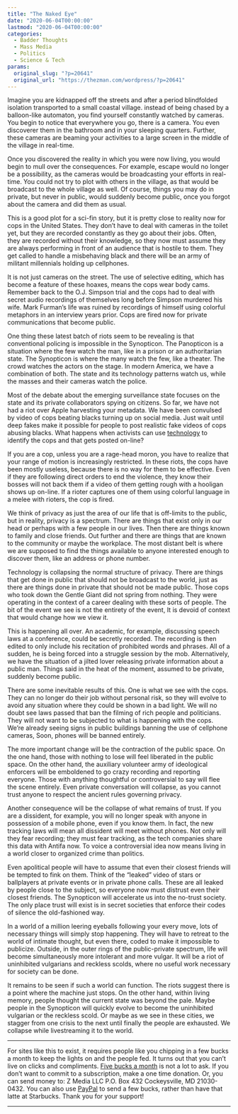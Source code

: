 ```yaml
---
title: "The Naked Eye"
date: "2020-06-04T00:00:00"
lastmod: "2020-06-04T00:00:00"
categories:
  - Badder Thoughts
  - Mass Media
  - Politics
  - Science & Tech
params:
  original_slug: "?p=20641"
  original_url: "https://thezman.com/wordpress/?p=20641"
---
```


Imagine you are kidnapped off the streets and after a period blindfolded
isolation transported to a small coastal village. instead of being
chased by a balloon-like automaton, you find yourself constantly watched
by cameras. You begin to notice that everywhere you go, there is a
camera. You even discoverer them in the bathroom and in your sleeping
quarters. Further, these cameras are beaming your activities to a large
screen in the middle of the village in real-time.

Once you discovered the reality in which you were now living, you would
begin to mull over the consequences. For example, escape would no longer
be a possibility, as the cameras would be broadcasting your efforts in
real-time. You could not try to plot with others in the village, as that
would be broadcast to the whole village as well. Of course, things you
may do in private, but never in public, would suddenly become public,
once you forgot about the camera and did them as usual.

This is a good plot for a sci-fin story, but it is pretty close to
reality now for cops in the United States. They don’t have to deal with
cameras in the toilet yet, but they are recorded constantly as they go
about their jobs. Often, they are recorded without their knowledge, so
they now must assume they are always performing in front of an audience
that is hostile to them. They get called to handle a misbehaving black
and there will be an army of militant millennials holding up cellphones.

It is not just cameras on the street. The use of selective editing,
which has become a feature of these hoaxes, means the cops wear body
cams. Remember back to the O.J. Simpson trial and the cops had to deal
with secret audio recordings of themselves long before Simpson murdered
his wife. Mark Furman’s life was ruined by recordings of himself using
colorful metaphors in an interview years prior. Cops are fired now for
private communications that become public.

One thing these latest batch of riots seem to be revealing is that
conventional policing is impossible in the Synopticon. The Panopticon is
a situation where the few watch the man, like in a prison or an
authoritarian state. The Synopticon is where the many watch the few,
like a theater. The crowd watches the actors on the stage. In modern
America, we have a combination of both. The state and its technology
patterns watch us, while the masses and their cameras watch the police.

Most of the debate about the emerging surveillance state focuses on the
state and its private collaborators spying on citizens. So far, we have
not had a riot over Apple harvesting your metadata. We have been
convulsed by video of cops beating blacks turning up on social media.
Just wait until deep fakes make it possible for people to post realistic
fake videos of cops abusing blacks. What happens when activists can use
<a
href="https://www.nytimes.com/2020/01/18/technology/clearview-privacy-facial-recognition.html"
rel="noopener noreferrer" target="_blank">technology</a> to identify the
cops and that gets posted on-line?

If you are a cop, unless you are a rage-head moron, you have to realize
that your range of motion is increasingly restricted. In these riots,
the cops have been mostly useless, because there is no way for them to
be effective. Even if they are following direct orders to end the
violence, they know their bosses will not back them if a video of them
getting rough with a hooligan shows up on-line. If a rioter captures one
of them using colorful language in a melee with rioters, the cop is
fired.

We think of privacy as just the area of our life that is off-limits to
the public, but in reality, privacy is a spectrum. There are things that
exist only in our head or perhaps with a few people in our lives. Then
there are things known to family and close friends. Out further and
there are things that are known to the community or maybe the workplace.
The most distant belt is where we are supposed to find the things
available to anyone interested enough to discover them, like an address
or phone number.

Technology is collapsing the normal structure of privacy. There are
things that get done in public that should not be broadcast to the
world, just as there are things done in private that should not be made
public. Those cops who took down the Gentle Giant did not spring from
nothing. They were operating in the context of a career dealing with
these sorts of people. The bit of the event we see is not the entirety
of the event, It is devoid of context that would change how we view it.

This is happening all over. An academic, for example, discussing speech
laws at a conference, could be secretly recorded. The recording is then
edited to only include his recitation of prohibited words and phrases.
All of a sudden, he is being forced into a struggle session by the mob.
Alternatively, we have the situation of a jilted lover releasing private
information about a public man. Things said in the heat of the moment,
assumed to be private, suddenly become public.

There are some inevitable results of this. One is what we see with the
cops. They can no longer do their job without personal risk, so they
will evolve to avoid any situation where they could be shown in a bad
light. We will no doubt see laws passed that ban the filming of rich
people and politicians. They will not want to be subjected to what is
happening with the cops. We’re already seeing signs in public buildings
banning the use of cellphone cameras, Soon, phones will be banned
entirely.

The more important change will be the contraction of the public space.
On the one hand, those with nothing to lose will feel liberated in the
public space. On the other hand, the auxiliary volunteer army of
ideological enforcers will be emboldened to go crazy recording and
reporting everyone. Those with anything thoughtful or controversial to
say will flee the scene entirely. Even private conversation will
collapse, as you cannot trust anyone to respect the ancient rules
governing privacy.

Another consequence will be the collapse of what remains of trust. If
you are a dissident, for example, you will no longer speak with anyone
in possession of a mobile phone, even if you know them. In fact, the new
tracking laws will mean all dissident will meet without phones. Not only
will they fear recording; they must fear tracking, as the tech companies
share this data with Antifa now. To voice a controversial idea now means
living in a world closer to organized crime than politics.

Even apolitical people will have to assume that even their closest
friends will be tempted to fink on them. Think of the “leaked” video of
stars or ballplayers at private events or in private phone calls. These
are all leaked by people close to the subject, so everyone now must
distrust even their closest friends. The Synopticon will accelerate us
into the no-trust society. The only place trust will exist is in secret
societies that enforce their codes of silence the old-fashioned way.

In a world of a million leering eyeballs following your every move, lots
of necessary things will simply stop happening. They will have to
retreat to the world of intimate thought, but even there, coded to make
it impossible to publicize. Outside, in the outer rings of the
public-private spectrum, life will become simultaneously more intolerant
and more vulgar. It will be a riot of uninhibited vulgarians and
reckless scolds, where no useful work necessary for society can be done.

It remains to be seen if such a world can function. The riots suggest
there is a point where the machine just stops. On the other hand, within
living memory, people thought the current state was beyond the pale.
Maybe people in the Synopticon will quickly evolve to become the
uninhibited vulgarian or the reckless scold. Or maybe as we see in these
cities, we stagger from one crisis to the next until finally the people
are exhausted. We collapse while livestreaming it to the world.

------------------------------------------------------------------------

For sites like this to exist, it requires people like you chipping in a
few bucks a month to keep the lights on and the people fed. It turns out
that you can’t live on clicks and compliments.
<a href="https://www.subscribestar.com/the-z-blog"
rel="noopener noreferrer" target="_blank">Five bucks a month</a> is not
a lot to ask. If you don’t want to commit to a subscription, make a one
time donation. Or, you can send money to: Z Media LLC P.O. Box 432
Cockeysville, MD 21030-0432. You can also use <a
href="https://www.paypal.com/cgi-bin/webscr?cmd=_s-xclick&amp;hosted_button_id=UDAS2Q8JYA6CN&amp;source=url"
rel="noopener noreferrer" target="_blank">PayPal</a> to send a few
bucks, rather than have that latte at Starbucks. Thank you for your
support!

------------------------------------------------------------------------
